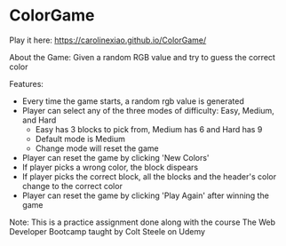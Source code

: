 # ColorGame

Play it here: https://carolinexiao.github.io/ColorGame/

About the Game:
Given a random RGB value and try to guess the correct color

Features:
- Every time the game starts, a random rgb value is generated
- Player can select any of the three modes of difficulty: Easy, Medium, and Hard
  - Easy has 3 blocks to pick from, Medium has 6 and Hard has 9
  - Default mode is Medium
  - Change mode will reset the game
- Player can reset the game by clicking 'New Colors'
- If player picks a wrong color, the block dispears
- If player picks the correct block, all the blocks and the header's color change to the correct color
- Player can reset the game by clicking 'Play Again' after winning the game


Note: This is a practice assignment done along with the course The Web Developer Bootcamp taught by Colt Steele on Udemy
